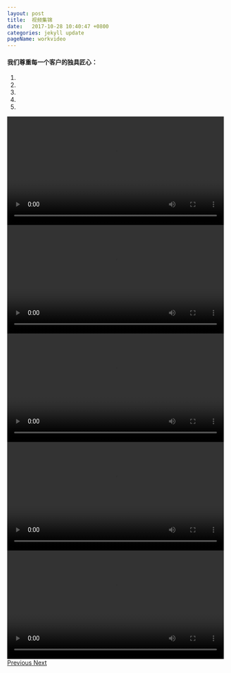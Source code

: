 ```yaml
---
layout: post
title:  视频集锦
date:   2017-10-28 10:40:47 +0800
categories: jekyll update
pageName: workvideo
---
```

#### 我们尊重每一个客户的独具匠心：

<div id="workvideo" class="carousel slide" data-ride="carousel" data-interval="false">
  <ol class="carousel-indicators">
    <li data-target="#workvideo" data-slide-to="0" class="active"></li>
    <li data-target="#workvideo" data-slide-to="1"></li>
    <li data-target="#workvideo" data-slide-to="2"></li>
    <li data-target="#workvideo" data-slide-to="3"></li>
    <li data-target="#workvideo" data-slide-to="4"></li>
  </ol>
  <div class="carousel-inner" role="listbox">
    <div class="item active">
      <video width="100%" controls>
        <source src="/assets/img/workvideo/作品01.mp4" type="video/mp4">
      </video>
    </div>
    <div class="item">
      <video width="100%" controls>
        <source src="/assets/img/workvideo/作品02.mp4" type="video/mp4">
      </video>
    </div>
    <div class="item">
      <video width="100%" controls>
        <source src="/assets/img/workvideo/作品03.mp4" type="video/mp4">
      </video>
    </div>
    <div class="item">
      <video width="100%" controls>
        <source src="/assets/img/workvideo/作品04.mp4" type="video/mp4">
      </video>
    </div>
    <div class="item">
      <video width="100%" controls>
        <source src="/assets/img/workvideo/作品05.mp4" type="video/mp4">
      </video>
    </div>
  </div>
  <a class="left carousel-control" href="#workvideo" role="button" data-slide="prev">
    <span class="glyphicon glyphicon-chevron-left" aria-hidden="true"></span>
    <span class="sr-only">Previous</span>
  </a>
  <a class="right carousel-control" href="#workvideo" role="button" data-slide="next">
    <span class="glyphicon glyphicon-chevron-right" aria-hidden="true"></span>
    <span class="sr-only">Next</span>
  </a>
</div>





[jekyll-docs]: https://jekyllrb.com/docs/home
[jekyll-gh]:   https://github.com/jekyll/jekyll
[jekyll-talk]: https://talk.jekyllrb.com/
